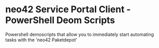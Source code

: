 # neo42 Service Portal Client - PowerShell Deom Scripts
Powershell demoscripts that allow you to immediately start automating tasks with the 'neo42 Paketdepot'
